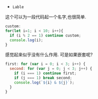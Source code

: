 - `Lable`

这个可以为一段代码起一个名字,也很简单.

```javascript
custom:
for(let i=1; i < 10; i++){
  if (i % 2 == 1) continue custom;
  console.log(i);
}
```

感觉起来似乎没有什么作用. 可是如果嵌套呢?

```javascript
first: for (var i = 0; i < 3; i++) {
  second: for (var j = 0; j < 3; j++) {
    if (i === 1) continue first;
    if (j === 1) break second;
    console.log(`${i} & ${j}`);
  }
}
```
